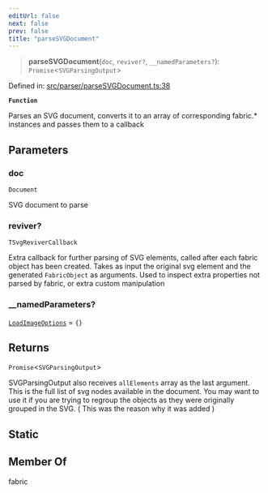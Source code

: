 ```yaml
---
editUrl: false
next: false
prev: false
title: "parseSVGDocument"
---
```


> **parseSVGDocument**(`doc`, `reviver?`, `__namedParameters?`): `Promise`\<`SVGParsingOutput`\>

Defined in: [src/parser/parseSVGDocument.ts:38](https://github.com/fabricjs/fabric.js/blob/b4f67b1cfd353d0e2763b168e07bce6b67895452/src/parser/parseSVGDocument.ts#L38)

**`Function`**

Parses an SVG document, converts it to an array of corresponding fabric.* instances and passes them to a callback

## Parameters

### doc

`Document`

SVG document to parse

### reviver?

`TSvgReviverCallback`

Extra callback for further parsing of SVG elements, called after each fabric object has been created.
Takes as input the original svg element and the generated `FabricObject` as arguments. Used to inspect extra properties not parsed by fabric,
or extra custom manipulation

### \_\_namedParameters?

[`LoadImageOptions`](/api/fabric/namespaces/util/type-aliases/loadimageoptions/) = `{}`

## Returns

`Promise`\<`SVGParsingOutput`\>

SVGParsingOutput also receives `allElements` array as the last argument. This is the full list of svg nodes available in the document.
You may want to use it if you are trying to regroup the objects as they were originally grouped in the SVG. ( This was the reason why it was added )

## Static

## Member Of

fabric
